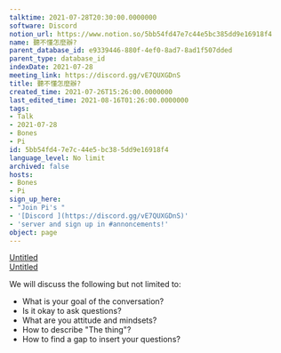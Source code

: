 ```yaml
---
talktime: 2021-07-28T20:30:00.0000000
software: Discord
notion_url: https://www.notion.so/5bb54fd47e7c44e5bc385dd9e16918f4
name: 聽不懂怎麼辦?
parent_database_id: e9339446-880f-4ef0-8ad7-8ad1f507dded
parent_type: database_id
indexDate: 2021-07-28
meeting_link: https://discord.gg/vE7QUXGDnS
title: 聽不懂怎麼辦?
created_time: 2021-07-26T15:26:00.0000000
last_edited_time: 2021-08-16T01:26:00.0000000
tags:
- Talk
- 2021-07-28
- Bones
- Pi
id: 5bb54fd4-7e7c-44e5-bc38-5dd9e16918f4
language_level: No limit
archived: false
hosts:
- Bones
- Pi
sign_up_here:
- "Join Pi's "
- '[Discord ](https://discord.gg/vE7QUXGDnS)'
- 'server and sign up in #annoncements!'
object: page
---
```




[Untitled](https://www.notion.so/12c4a9e645d54aefa860b5f927a0b220)   
[Untitled](https://www.notion.so/482e61b02b9c4456b2b4fe86bb7544c6)   


We will discuss the following but not limited to:
   - What is your goal of the conversation?
   - Is it okay to ask questions?
   - What are you attitude and mindsets?
   - How to describe "The thing"?
   - How to find a gap to insert your questions?






